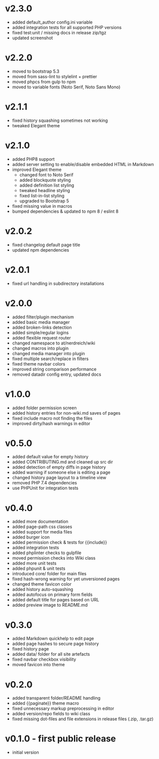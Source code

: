 # v2.3.0

* added default_author config.ini variable
* added integration tests for all supported PHP versions
* fixed test:unit / missing docs in release zip/tgz
* updated screenshot

# v2.2.0

* moved to bootstrap 5.3
* moved from sass-lint to stylelint + prettier
* moved phpcs from gulp to npm
* moved to variable fonts (Noto Serif, Noto Sans Mono)

# v2.1.1

* fixed history squashing sometimes not working
* tweaked Elegant theme

# v2.1.0

* added PHP8 support
* added server setting to enable/disable embedded HTML in Markdown
* improved Elegant theme
  * changed font to Noto Serif
  * added blockquote styling
  * added definition list styling
  * tweaked headline styling
  * fixed list-in-list styling
  * upgraded to Bootstrap 5
* fixed missing value in macros
* bumped dependencies & updated to npm 8 / eslint 8

# v2.0.2

* fixed changelog default page title
* updated npm dependencies

# v2.0.1

* fixed url handling in subdirectory installations

# v2.0.0

* added filter/plugin mechanism
* added basic media manager
* added broken-links detection
* added simple/regular logins
* added flexible request router
* changed namespace to at/nerdreich/wiki
* changed macros into plugin
* changed media manager into plugin
* fixed multiple search/replace in filters
* fixed theme navbar colors
* improved string comparison performance
* removed datadir config entry, updated docs

# v1.0.0

* added folder permission screen
* added history entries for non-wiki.md saves of pages
* fixed include macro not finding the files
* improved dirty/hash warnings in editor

# v0.5.0

* added default value for empty history
* added CONTRIBUTING.md and cleaned up src dir
* added detection of empty diffs in page history
* added warning if someone else is editing a page
* changed history page layout to a timeline view
* removed PHP 7.4 dependencies
* use PHPUnit for integration tests

# v0.4.0

* added more documentation
* added page-path css classes
* added support for media files
* added burger icon
* added permission check & tests for {{include}}
* added integration tests
* added phplinter checks to gulpfile
* moved permission checks into Wiki class
* added more unit tests
* added phpunit & unit tests
* introduced core/ folder for main files
* fixed hash-wrong warning for yet unversioned pages
* changed theme favicon color
* added history auto-squashing
* added autofocus on primary form fields
* added default title for pages based on URL
* added preview image to README.md

# v0.3.0

* added Markdown quickhelp to edit page
* added page hashes to secure page history
* fixed history page
* added data/ folder for all site artefacts
* fixed navbar checkbox visibility
* moved favicon into theme

# v0.2.0

* added transparent folder/README handling
* added {{paginate}} theme macro
* fixed unnecessary markup preprocessing in editor
* added version/repo fields to wiki class
* fixed missing dot-files and file extensions in release files (.zip, .tar.gz)

# v0.1.0 - first public release

* initial version
